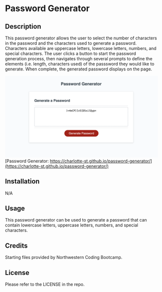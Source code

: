 # Password Generator

## Description
This password generator allows the user to select the number of characters in the password and the characters used to generate a password. Characters available are uppercase letters, lowercase letters, numbers, and special characters. The user clicks a button to start the password generation process, then navigates through several prompts to define the elements (i.e. length, characters used) of the passsword they would like to generate. When complete, the generated password displays on the page. 

![Screenshot of password generator](/Assets/password-generator-screenshot.png)
[Password Generator: https://charlotte-st.github.io/password-generator/](https://charlotte-st.github.io/password-generator/)

## Installation
N/A

## Usage
This password generator can be used to generate a password that can contain lowercase letters, uppercase letters, numbers, and special characters. 

## Credits
Starting files provided by Northwestern Coding Bootcamp. 

## License
Please refer to the LICENSE in the repo.